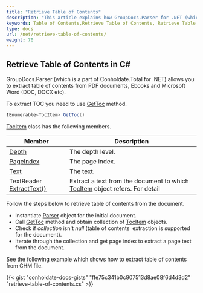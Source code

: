 ```yaml
---
title: "Retrieve Table of Contents"
description: "This article explains how GroupDocs.Parser for .NET (which is a part of Conholdate.Total for .NET) retrieve table of contents from file."
keywords: Table of Contents,Retrieve Table of Contents, Retrieve Table of Contents in C#
type: docs
url: /net/retrieve-table-of-contents/
weight: 70
---
```


## Retrieve Table of Contents in C#

GroupDocs.Parser (which is a part of Conholdate.Total for .NET) allows you to extract table of contents from PDF documents, Ebooks and Microsoft Word (DOC, DOCX etc).

To extract TOC you need to use [GetToc](https://apireference.groupdocs.com/net/parser/groupdocs.parser/parser/methods/gettoc) method.

```csharp
IEnumerable<TocItem> GetToc()

```

[TocItem](https://apireference.groupdocs.com/net/parser/groupdocs.parser.data/tocitem) class has the following members.

| Member | Description |
| --- | --- |
| [Depth](https://apireference.groupdocs.com/net/parser/groupdocs.parser.data/tocitem/properties/depth) | The depth level. |
| [PageIndex](https://apireference.groupdocs.com/net/parser/groupdocs.parser.data/tocitem/properties/pageindex) | The page index. |
| [Text](https://apireference.groupdocs.com/net/parser/groupdocs.parser.data/tocitem/properties/text) | The text. |
| TextReader [ExtractText()](https://apireference.groupdocs.com/net/parser/groupdocs.parser.data/tocitem/methods/extracttext) | Extract a text from the document to which [TocItem](https://apireference.groupdocs.com/net/parser/groupdocs.parser.data/tocitem) object refers. For detail|

Follow the steps below to retrieve table of contents from the document.

*   Instantiate [Parser](https://apireference.groupdocs.com/net/parser/groupdocs.parser/parser) object for the initial document.
*   Call [GetToc](https://apireference.groupdocs.com/net/parser/groupdocs.parser/parser/methods/gettoc) method and obtain collection of [TocItem](https://apireference.groupdocs.com/net/parser/groupdocs.parser.data/tocitem) objects.
*   Check if *collection* isn't *null* (table of contents  extraction is supported for the document).
*   Iterate through the collection and get page index to extract a page text from the document.

See the following example which shows how to extract table of contents from CHM file.


{{< gist "conholdate-docs-gists" "ffe75c341b0c907513d8ae08f6d4d3d2" "retrieve-table-of-contents.cs" >}}











